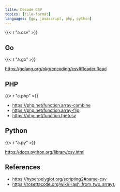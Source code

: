 ```yaml
---
title: Decode CSV
topics: [file-format]
languages: [go, javascript, php, python]
---
```


{{< r "a.csv" >}}

## Go

{{< r "a.go" >}}

<https://golang.org/pkg/encoding/csv#Reader.Read>

## PHP

{{< r "a.php" >}}

- <https://php.net/function.array-combine>
- <https://php.net/function.array-flip>
- <https://php.net/function.fgetcsv>

## Python

{{< r "a.py" >}}

<https://docs.python.org/library/csv.html>

## References

- <https://hyperpolyglot.org/scripting2#parse-csv>
- <https://rosettacode.org/wiki/Hash_from_two_arrays>
